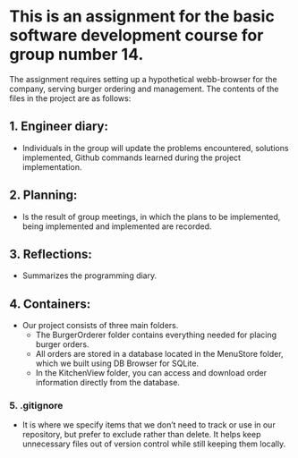 # This is an assignment for the basic software development course for group number 14.
The assignment requires setting up a hypothetical webb-browser for the company, serving burger ordering and management. 
The contents of the files in the project are as follows:
## 1. Engineer diary: 
- Individuals in the group will update the problems encountered, solutions implemented, Github commands learned during the project implementation.
## 2. Planning: 
- Is the result of group meetings, in which the plans to be implemented, being implemented and implemented are recorded.
## 3. Reflections: 
- Summarizes the programming diary.
## 4. Containers: 
- Our project consists of three main folders.
  + The BurgerOrderer folder contains everything needed for placing burger orders.
  + All orders are stored in a database located in the MenuStore folder, which we built using DB Browser for SQLite.
  + In the KitchenView folder, you can access and download order information directly from the database.
### 5. .gitignore 
- It is where we specify items that we don’t need to track or use in our repository, but prefer to exclude rather than delete. It helps keep unnecessary files out of version control while still keeping them locally.
